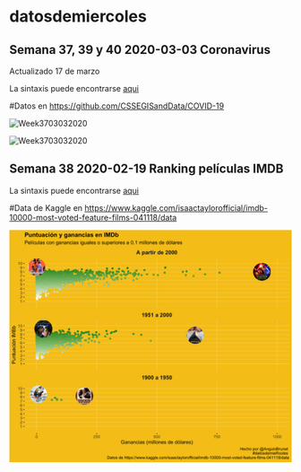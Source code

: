 # datosdemiercoles
 ##  Semana 37, 39 y 40	2020-03-03	Coronavirus 
 Actualizado 17 de marzo 
 
 La sintaxis puede encontrarse [aqui](https://github.com/AnguloB/datosdemiercoles/blob/master/37_3940_Coronavirus/coronavirus.R)

#Datos en https://github.com/CSSEGISandData/COVID-19

![Week3703032020](https://github.com/AnguloB/datosdemiercoles/blob/master/37_3940_Coronavirus/confirmed_200317.gif)

 ![Week3703032020](https://github.com/AnguloB/datosdemiercoles/blob/master/37_3940_Coronavirus/deaths_200317.gif)


 


 ##  Semana 38	2020-02-19	Ranking películas IMDB
 La sintaxis puede encontrarse [aqui](https://github.com/AnguloB/datosdemiercoles/blob/master/38_Ranking%20peliculas%20IMDB/RankingIMBD.R)

#Data de Kaggle en https://www.kaggle.com/isaactaylorofficial/imdb-10000-most-voted-feature-films-041118/data

![Week38200220](https://github.com/AnguloB/datosdemiercoles/blob/master/38_Ranking%20peliculas%20IMDB/IMBD_esp.png)

 
